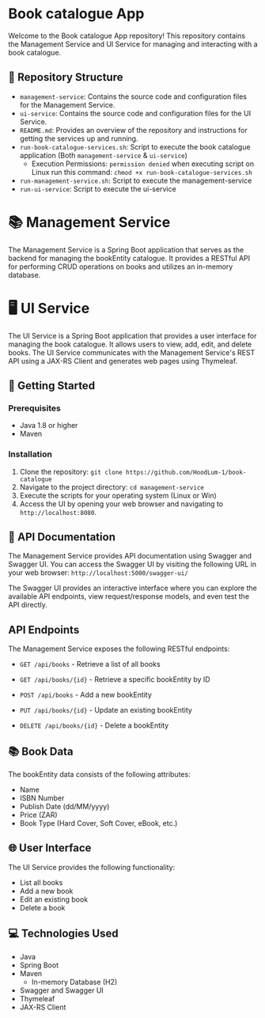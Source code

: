 # Book catalogue App

Welcome to the Book catalogue App repository! This repository contains the Management Service and UI Service for managing and interacting with a book catalogue.

## 📂 Repository Structure

- `management-service`: Contains the source code and configuration files for the Management Service.
- `ui-service`: Contains the source code and configuration files for the UI Service.
- `README.md`: Provides an overview of the repository and instructions for getting the services up and running.
- `run-book-catalogue-services.sh`: Script to execute the book catalogue application (Both `management-service` & `ui-service`)
  - Execution Permissions: `permission denied` when executing script on Linux run this command: `chmod +x run-book-catalogue-services.sh`
- `run-management-service.sh`: Script to execute the management-service
- `run-ui-service`: Script to execute the ui-service


# 📚 Management Service

The Management Service is a Spring Boot application that serves as the backend for managing the bookEntity catalogue. It provides a RESTful API for performing CRUD operations on books and utilizes an in-memory database.

# 🖥️ UI Service

The UI Service is a Spring Boot application that provides a user interface for managing the book catalogue.
It allows users to view, add, edit, and delete books. The UI Service communicates with the Management Service's
REST API using a JAX-RS Client and generates web pages using Thymeleaf.

## 🚀 Getting Started

### Prerequisites
- Java 1.8 or higher
- Maven

### Installation
1. Clone the repository: `git clone https://github.com/HoodLum-1/book-catalogue`
2. Navigate to the project directory: `cd management-service`
3. Execute the scripts for your operating system (Linux or Win)
4. Access the UI by opening your web browser and navigating to `http://localhost:8080`.

## 📖 API Documentation

The Management Service provides API documentation using Swagger and Swagger UI. You can access the Swagger UI by
visiting the following URL in your web browser: `http://localhost:5000/swagger-ui/
`

The Swagger UI provides an interactive interface where you can explore the available API endpoints, view request/response models, and even test the API directly.

## API Endpoints
The Management Service exposes the following RESTful endpoints:

- `GET /api/books` - Retrieve a list of all books

- `GET /api/books/{id}` - Retrieve a specific bookEntity by ID

- `POST /api/books` - Add a new bookEntity

- `PUT /api/books/{id}` - Update an existing bookEntity

- `DELETE /api/books/{id}` - Delete a bookEntity

## 📚 Book Data

The bookEntity data consists of the following attributes:

- Name
- ISBN Number
- Publish Date (dd/MM/yyyy)
- Price (ZAR)
- Book Type (Hard Cover, Soft Cover, eBook, etc.)

## 🌐 User Interface

The UI Service provides the following functionality:

- List all books
- Add a new book
- Edit an existing book
- Delete a book


## 💻 Technologies Used

- Java
- Spring Boot
- Maven
  - In-memory Database (H2)
- Swagger and Swagger UI
- Thymeleaf
- JAX-RS Client
